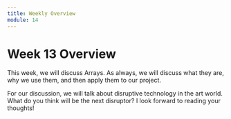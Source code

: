 ```yaml
---
title: Weekly Overview
module: 14
---
```


# Week 13 Overview <br />

This week, we will discuss Arrays.  As always, we will discuss what they are, why we use them, and then apply them to our project.

For our discussion, we will talk about disruptive technology in the art world.  What do you think will be the next disruptor?  I look forward to reading your thoughts!